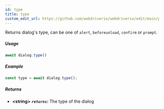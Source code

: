 ```yaml
---
id: type
title: type
custom_edit_url: https://github.com/webdriverio/webdriverio/edit/main/packages/webdriverio/src/commands/dialog/type.ts
---
```


Returns dialog's type, can be one of `alert`, `beforeunload`, `confirm` or `prompt`.

##### Usage

```js
await dialog.type()
```

##### Example

```js title="dialogType.js"
const type = await dialog.type();
```

##### Returns

- **&lt;string&gt;**
            **<code><var>returns</var></code>:**   The type of the dialog    

